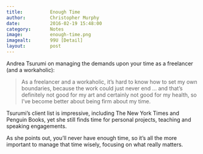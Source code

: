 ```yaml
---
title:			Enough Time
author:			Christopher Murphy
date:			2016-02-19 15:48:00
category: 		Notes
image:			enough-time.png
imagealt:		99U [Detail]
layout:			post
---
```



Andrea Tsurumi on managing the demands upon your time as a freelancer (and a workaholic):

> As a freelancer and a workaholic, it’s hard to know how to set my own boundaries, because the work could just never end … and that’s definitely not good for my art and certainly not good for my health, so I’ve become better about being firm about my time.

Tsurumi’s client list is impressive, including The New York Times and Penguin Books, yet she still finds time for personal projects, teaching and speaking engagements.

As she points out, you’ll never have enough time, so it’s all the more important to manage that time wisely, focusing on what really matters.


[01]: http://99u.com/articles/52562/andrea-tsurumi-youll-never-have-enough-time "Andrea Tsurumi: You’ll Never Have “Enough Time”"